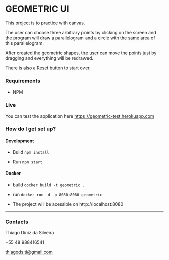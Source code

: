 # GEOMETRIC UI #

This project is to practice with canvas.

The user can choose three arbitrary points by clicking on the screen and the program will draw a parallelogram
and a circle with the same area of this parallelogram.

After created the geometric shapes, the user can move the points just by dragging and everything will be redrawed.

There is also a Reset button to start over.

### Requirements

- NPM

### Live

You can test the application here https://geometric-test.herokuapp.com

### How do I get set up? ###

#### Development

- Build
`npm install`

- Run
`npm start`

#### Docker

- build
`docker build -t geometric .`

- run
`docker run -d -p 8080:8080 geometric`

- The project will be acessible on http://localhost:8080

--------

### Contacts ###

Thiago Diniz da Silveira

+55 48 988416541

thiagods.ti@gmail.com